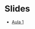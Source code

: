 # Slides

- [Aula 1](https://beatrizfrocha.github.io/python-introduction/slides/python_class1.slides.html)
